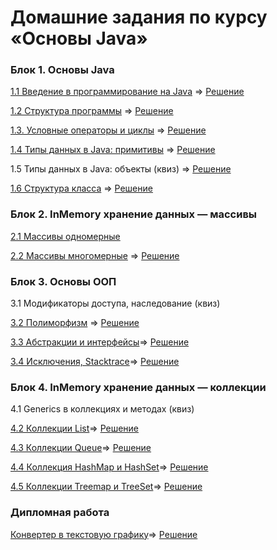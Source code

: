 # Домашние задания по курсу «Основы Java»

### Блок 1. Основы Java

[1.1 Введение в программирование на Java](java-homeworks/introduction)  =>    [Решение]()

[1.2	Структура программы](java-homeworks/program-structure)  =>    [Решение]()

[1.3.   Условные операторы и циклы](java-homeworks/conditional-statements-cycles)  =>    [Решение]()

[1.4	Типы данных в Java: примитивы](java-homeworks/primitive-types)  =>    [Решение]()

1.5	Типы данных в Java: объекты (квиз)  =>    [Решение]()

[1.6	Структура класса](java-homeworks/class-structure)    =>    [Решение]()


### Блок 2. InMemory хранение данных — массивы

[2.1	Массивы одномерные](https://github.com/MarselFazlyev/java-homeworks/blob/master/one-dimensional-array/2.1.1/README.md) 


[2.2	Массивы многомерные](java-homeworks/multidimensional-array)   =>    [Решение]()


### Блок 3. Основы ООП

3.1	Модификаторы доступа, наследование (квиз)	

[3.2	Полиморфизм](java-homeworks/polymorphism) =>    [Решение]()

[3.3	Абстракции и интерфейсы](java-homeworks/abstractions-interfaces)=>    [Решение]()

[3.4  Исключения, Stacktrace](java-homeworks/exceptions)=>    [Решение]()


### Блок 4. InMemory хранение данных — коллекции

4.1 Generics в коллекциях и методах (квиз)

[4.2	Коллекции List](java-homeworks/list)=>    [Решение]()

[4.3	Коллекции Queue](java-homeworks/queue)=>    [Решение]()

[4.4	Коллекция HashMap и HashSet](java-homeworks/hash-collections)=>    [Решение]()

[4.5	Коллекции Treemap и TreeSet](java-homeworks/tree-collections)=>    [Решение]()

### Дипломная работа
[Конвертер в текстовую графику](java-homeworks/diploma/diploma.md)=>    [Решение]()
